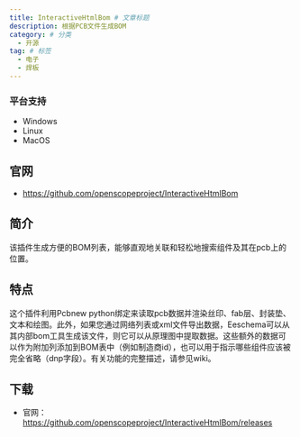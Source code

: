 ```yaml
---
title: InteractiveHtmlBom # 文章标题
description: 根据PCB文件生成BOM
category: # 分类
  - 开源
tag: # 标签
  - 电子
  - 焊板
---
```

### 平台支持
- Windows
- Linux
- MacOS

## 官网
- https://github.com/openscopeproject/InteractiveHtmlBom

## 简介
该插件生成方便的BOM列表，能够直观地关联和轻松地搜索组件及其在pcb上的位置。

## 特点
这个插件利用Pcbnew python绑定来读取pcb数据并渲染丝印、fab层、封装垫、文本和绘图。此外，如果您通过网络列表或xml文件导出数据，Eeschema可以从其内部bom工具生成该文件，则它可以从原理图中提取数据。这些额外的数据可以作为附加列添加到BOM表中（例如制造商id），也可以用于指示哪些组件应该被完全省略（dnp字段）。有关功能的完整描述，请参见wiki。

## 下载
- 官网：https://github.com/openscopeproject/InteractiveHtmlBom/releases